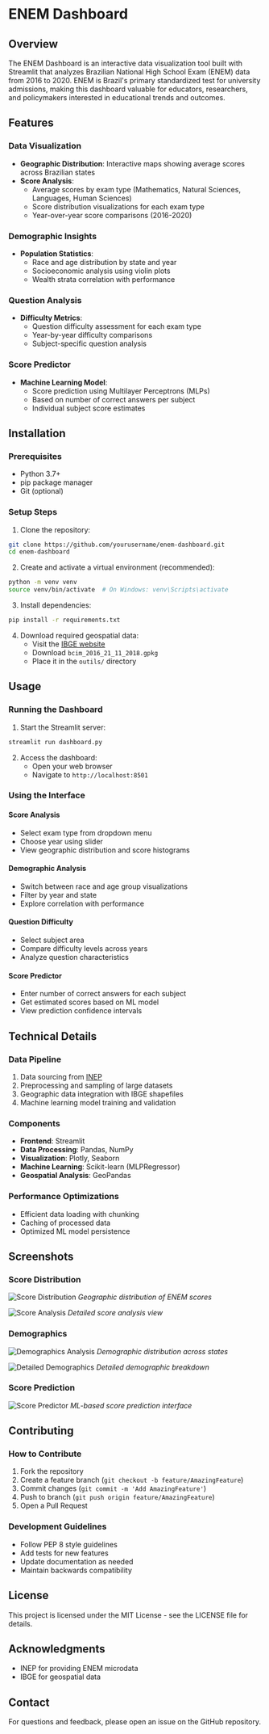 # ENEM Dashboard

## Overview
The ENEM Dashboard is an interactive data visualization tool built with Streamlit that analyzes Brazilian National High School Exam (ENEM) data from 2016 to 2020. ENEM is Brazil's primary standardized test for university admissions, making this dashboard valuable for educators, researchers, and policymakers interested in educational trends and outcomes.

## Features

### Data Visualization
- **Geographic Distribution**: Interactive maps showing average scores across Brazilian states
- **Score Analysis**:
  - Average scores by exam type (Mathematics, Natural Sciences, Languages, Human Sciences)
  - Score distribution visualizations for each exam type
  - Year-over-year score comparisons (2016-2020)

### Demographic Insights
- **Population Statistics**:
  - Race and age distribution by state and year
  - Socioeconomic analysis using violin plots
  - Wealth strata correlation with performance

### Question Analysis
- **Difficulty Metrics**:
  - Question difficulty assessment for each exam type
  - Year-by-year difficulty comparisons
  - Subject-specific question analysis

### Score Predictor
- **Machine Learning Model**:
  - Score prediction using Multilayer Perceptrons (MLPs)
  - Based on number of correct answers per subject
  - Individual subject score estimates

## Installation

### Prerequisites
- Python 3.7+
- pip package manager
- Git (optional)

### Setup Steps
1. Clone the repository:
```bash
git clone https://github.com/yourusername/enem-dashboard.git
cd enem-dashboard
```

2. Create and activate a virtual environment (recommended):
```bash
python -m venv venv
source venv/bin/activate  # On Windows: venv\Scripts\activate
```

3. Install dependencies:
```bash
pip install -r requirements.txt
```

4. Download required geospatial data:
   - Visit the [IBGE website](https://www.ibge.gov.br/geociencias/downloads-geociencias.html)
   - Download `bcim_2016_21_11_2018.gpkg`
   - Place it in the `outils/` directory

## Usage

### Running the Dashboard
1. Start the Streamlit server:
```bash
streamlit run dashboard.py
```

2. Access the dashboard:
   - Open your web browser
   - Navigate to `http://localhost:8501`

### Using the Interface

#### Score Analysis
- Select exam type from dropdown menu
- Choose year using slider
- View geographic distribution and score histograms

#### Demographic Analysis
- Switch between race and age group visualizations
- Filter by year and state
- Explore correlation with performance

#### Question Difficulty
- Select subject area
- Compare difficulty levels across years
- Analyze question characteristics

#### Score Predictor
- Enter number of correct answers for each subject
- Get estimated scores based on ML model
- View prediction confidence intervals

## Technical Details

### Data Pipeline
1. Data sourcing from [INEP](https://www.gov.br/inep/pt-br/acesso-a-informacao/dados-abertos/microdados/enem)
2. Preprocessing and sampling of large datasets
3. Geographic data integration with IBGE shapefiles
4. Machine learning model training and validation

### Components
- **Frontend**: Streamlit
- **Data Processing**: Pandas, NumPy
- **Visualization**: Plotly, Seaborn
- **Machine Learning**: Scikit-learn (MLPRegressor)
- **Geospatial Analysis**: GeoPandas

### Performance Optimizations
- Efficient data loading with chunking
- Caching of processed data
- Optimized ML model persistence

## Screenshots

### Score Distribution
![Score Distribution](figures/notas1.png)
*Geographic distribution of ENEM scores*

![Score Analysis](figures/notas2.png)
*Detailed score analysis view*

### Demographics
![Demographics Analysis](figures/demographics1.png)
*Demographic distribution across states*

![Detailed Demographics](figures/demographics2.png)
*Detailed demographic breakdown*

### Score Prediction
![Score Predictor](figures/predictor.png)
*ML-based score prediction interface*

## Contributing

### How to Contribute
1. Fork the repository
2. Create a feature branch (`git checkout -b feature/AmazingFeature`)
3. Commit changes (`git commit -m 'Add AmazingFeature'`)
4. Push to branch (`git push origin feature/AmazingFeature`)
5. Open a Pull Request

### Development Guidelines
- Follow PEP 8 style guidelines
- Add tests for new features
- Update documentation as needed
- Maintain backwards compatibility

## License
This project is licensed under the MIT License - see the LICENSE file for details.

## Acknowledgments
- INEP for providing ENEM microdata
- IBGE for geospatial data

## Contact
For questions and feedback, please open an issue on the GitHub repository.
